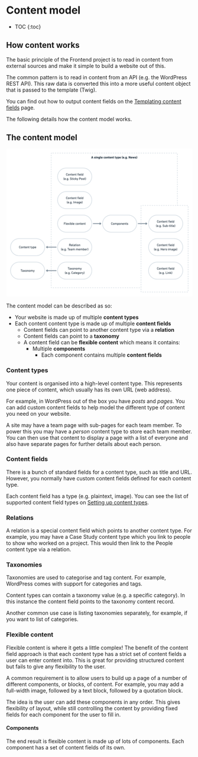 # Content model

* TOC
{:toc}

## How content works

The basic principle of the Frontend project is to read in content from external sources and make it simple to build a 
website out of this.

The common pattern is to read in content from an API (e.g. the WordPress REST API). This raw data 
is converted this into a more useful content object that is passed to the template (Twig).

You can find out how to output content fields on the [Templating content fields](templating/content-fields.md) page.

The following details how the content model works.

## The content model

![The contend model](assets/content_model.png)

The content model can be described as so:

* Your website is made up of multiple **content types**
* Each content content type is made up of multiple **content fields**      
    * Content fields can point to another content type via a **relation**
    * Content fields can point to a **taxonomy**  
    * A content field can be **flexible content** which means it contains:
        * Multiple **components**
            * Each component contains multiple **content fields**

### Content types 

Your content is organised into a high-level content type. This represents one piece of content, which usually has its own 
URL (web address). 

For example, in WordPress out of the box you have _posts_ and 
_pages_. You can add custom content fields to help model the different type of content you need on your website. 

A site may have a team page with sub-pages for each team member. To power this you may have a _person_ content type to store 
each team member. You can then use that content to display a page with a list of everyone and also have separate pages for 
further details about each person.

### Content fields

There is a bunch of standard fields for a content type, such as title and URL. However, you normally have custom content 
fields defined for each content type. 

Each content field has a type (e.g. plaintext, image). You can see the list of supported content field types on
[Setting up content types](development/setting-up-content-types.md). 

### Relations

A relation is a special content field which points to another content type. For example, you may have a Case Study content 
type which you link to people to show who worked on a project. This would then link to the People content type via a relation.

### Taxonomies

Taxonomies are used to categorise and tag content. For example, WordPress comes with support for categories and tags. 

Content types can contain a taxonomy value (e.g. a specific category). In this instance the content field points to the 
taxonomy content record.

Another common use case is listing taxonomies separately, for example, if you want to list of categories.

### Flexible content

Flexible content is where it gets a little complex! The benefit of the content field approach is that each content type 
has a strict set of content fields a user can enter content into. This is great for providing structured content but fails 
to give any flexibility to the user.

A common requirement is to allow users to build up a page of a number of different components, or blocks, of content. For 
example, you may add a full-width image, followed by a text block, followed by a quotation block. 

The idea is the user can add these components in any order. This gives flexibility of layout, while still controlling the 
content by providing fixed fields for each component for the user to fill in.

#### Components

The end result is flexible content is made up of lots of components. Each component has a set of content fields of its own.


